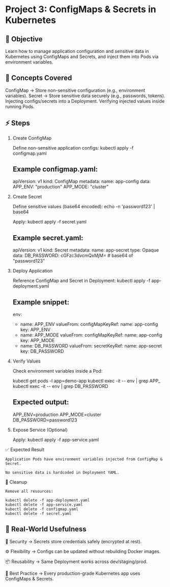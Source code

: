 # Project 3: ConfigMaps & Secrets in Kubernetes

## 🎯 Objective

Learn how to manage application configuration and sensitive data in Kubernetes using ConfigMaps and Secrets, and inject them into Pods via environment variables.

## 📝 Concepts Covered

ConfigMap → Store non-sensitive configuration (e.g., environment variables).
Secret → Store sensitive data securely (e.g., passwords, tokens).
Injecting configs/secrets into a Deployment.
Verifying injected values inside running Pods.

## ⚡ Steps
1. Create ConfigMap

    Define non-sensitive application configs:
    kubectl apply -f configmap.yaml

    Example configmap.yaml:
    -----------------------
    apiVersion: v1
    kind: ConfigMap
    metadata:
    name: app-config
    data:
    APP_ENV: "production"
    APP_MODE: "cluster"

2. Create Secret

    Define sensitive values (base64 encoded):
    echo -n 'password123' | base64

    Apply:
    kubectl apply -f secret.yaml


    Example secret.yaml:
    --------------------
    apiVersion: v1
    kind: Secret
    metadata:
    name: app-secret
    type: Opaque
    data:
    DB_PASSWORD: cGFzc3dvcmQxMjM=   # base64 of "password123"

3. Deploy Application

    Reference ConfigMap and Secret in Deployment:
    kubectl apply -f app-deployment.yaml

    Example snippet:
    ----------------
    env:
    - name: APP_ENV
    valueFrom:
        configMapKeyRef:
        name: app-config
        key: APP_ENV
    - name: APP_MODE
    valueFrom:
        configMapKeyRef:
        name: app-config
        key: APP_MODE
    - name: DB_PASSWORD
    valueFrom:
        secretKeyRef:
        name: app-secret
        key: DB_PASSWORD

4. Verify Values

    Check environment variables inside a Pod:

    kubectl get pods -l app=demo-app
    kubectl exec -it <pod-name> -- env | grep APP_
    kubectl exec -it <pod-name> -- env | grep DB_PASSWORD

    Expected output:
    ----------------
    APP_ENV=production
    APP_MODE=cluster
    DB_PASSWORD=password123

5. Expose Service (Optional)

    Apply:
    kubectl apply -f app-service.yaml

✅ Expected Result

    Application Pods have environment variables injected from ConfigMap & Secret.

    No sensitive data is hardcoded in Deployment YAML.

🧹 Cleanup

    Remove all resources:

    kubectl delete -f app-deployment.yaml
    kubectl delete -f app-service.yaml
    kubectl delete -f configmap.yaml
    kubectl delete -f secret.yaml

## 🎯 Real-World Usefulness

🔑 Security → Secrets store credentials safely (encrypted at rest).

⚙️ Flexibility → Configs can be updated without rebuilding Docker images.

📦 Reusability → Same Deployment works across dev/staging/prod.

🏢 Best Practice → Every production-grade Kubernetes app uses ConfigMaps & Secrets.